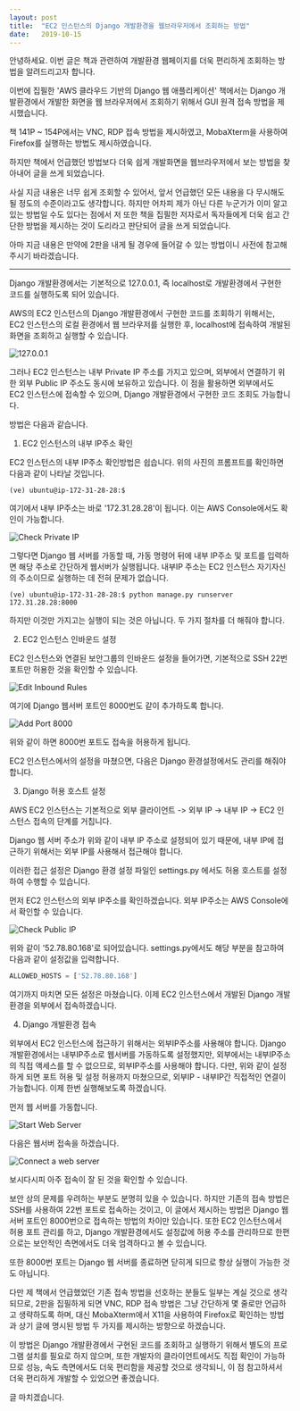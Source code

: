 ```yaml
---
layout: post
title:  "EC2 인스턴스의 Django 개발환경을 웹브라우저에서 조회하는 방법"
date:   2019-10-15
---
```


안녕하세요. 이번 글은 책과 관련하여 개발환경 웹페이지를 더욱 편리하게 조회하는 방법을 알려드리고자 합니다.

이번에 집필한 'AWS 클라우드 기반의 Django 웹 애플리케이션' 책에서는 Django 개발환경에서 개발한 화면을 웹 브라우저에서 조회하기 위해서 GUI 원격 접속 방법을 제시했습니다.

 책 141P ~ 154P에서는 VNC, RDP 접속 방법을 제시하였고, MobaXterm을 사용하여 Firefox를 실행하는 방법도 제시하였습니다.

하지만 책에서 언급했던 방법보다 더욱 쉽게 개발화면을 웹브라우저에서 보는 방법을 찾아내어 글을 쓰게 되었습니다.


사실 지금 내용은 너무 쉽게 조회할 수 있어서, 앞서 언급했던 모든 내용을 다 무시해도 될 정도의 수준이라고도 생각합니다. 하지만 어차피 제가 아닌 다른 누군가가 이미 알고 있는 방법일 수도 있다는 점에서 저 또한 책을 집필한 저자로서 독자들에게 더욱 쉽고 간단한 방법을 제시하는 것이 도리라고 판단되어 글을 쓰게 되었습니다.

아마 지금 내용은 만약에 2판을 내게 될 경우에 들어갈 수 있는 방법이니 사전에 참고해 주시기 바라겠습니다.

<hr /> 

 

Django 개발환경에서는 기본적으로 127.0.0.1, 즉 localhost로 개발환경에서 구현한 코드를 실행하도록 되어 있습니다.

AWS의 EC2 인스턴스의 Django 개발환경에서 구현한 코드를 조회하기 위해서는, EC2 인스턴스의 로컬 환경에서 웹 브라우저를 실행한 후, localhost에 접속하여 개발된 화면을 조회하고 실행할 수 있습니다. 

![127.0.0.1](/assets/img/img006_01.png)


그러나 EC2 인스턴스는 내부 Private IP 주소를 가지고 있으며, 외부에서 연결하기 위한 외부 Public IP 주소도 동시에 보유하고 있습니다. 이 점을 활용하면 외부에서도 EC2 인스턴스에 접속할 수 있으며, Django 개발환경에서 구현한 코드 조회도 가능합니다.

 

방법은 다음과 같습니다.

 

1. EC2 인스턴스의 내부 IP주소 확인

EC2 인스턴스의 내부 IP주소 확인방법은 쉽습니다. 위의 사진의 프롬프트를 확인하면 다음과 같이 나타날 것입니다.

``` Shell
(ve) ubuntu@ip-172-31-28-28:$
```

여기에서 내부 IP주소는 바로 '172.31.28.28'이 됩니다. 이는 AWS Console에서도 확인이 가능합니다.

![Check Private IP](/assets/img/img006_02.png)



그렇다면 Django 웹 서버를 가동할 때, 가동 명령어 뒤에 내부 IP주소 및 포트를 입력하면 해당 주소로 간단하게 웹서버가 실행됩니다. 내부IP 주소는 EC2 인스턴스 자기자신의 주소이므로 실행하는 데 전혀 문제가 없습니다.

``` Shell
(ve) ubuntu@ip-172-31-28-28:$ python manage.py runserver 172.31.28.28:8000
```

하지만 이것만 가지고는 실행이 되는 것은 아닙니다. 두 가지 절차를 더 해줘야 합니다.


2. EC2 인스턴스 인바운드 설정

EC2 인스턴스와 연결된 보안그룹의 인바운드 설정을 들어가면, 기본적으로 SSH 22번 포트만 허용한 것을 확인할 수 있습니다.

![Edit Inbound Rules](/assets/img/img006_03.png)



여기에 Django 웹서버 포트인 8000번도 같이 추가하도록 합니다.


![Add Port 8000](/assets/img/img006_04.png)



위와 같이 하면 8000번 포트도 접속을 허용하게 됩니다.

EC2 인스턴스에서의 설정을 마쳤으면, 다음은 Django 환경설정에서도 관리를 해줘야 합니다.

 

 

3. Django 허용 호스트 설정

AWS EC2 인스턴스는 기본적으로 외부 클라이언트 -> 외부 IP -> 내부 IP -> EC2 인스턴스 접속의 단계를 거칩니다.

Django 웹 서버 주소가 위와 같이 내부 IP 주소로 설정되어 있기 때문에, 내부 IP에 접근하기 위해서는 외부 IP를 사용해서 접근해야 합니다. 

 

이러한 접근 설정은 Django 환경 설정 파일인 settings.py 에서도 허용 호스트를 설정하여 수행할 수 있습니다.

 

먼저 EC2 인스턴스의 외부 IP주소를 확인하겠습니다. 외부 IP주소는 AWS Console에서 확인할 수 있습니다.

![Check Public IP](/assets/img/img006_05.png)



위와 같이 '52.78.80.168'로 되어있습니다. settings.py에서도 해당 부분을 참고하여 다음과 같이 설정값을 입력합니다.


``` Python
ALLOWED_HOSTS = ['52.78.80.168']
```

여기까지 마치면 모든 설정은 마쳤습니다. 이제 EC2 인스턴스에서 개발된 Django 개발환경을 외부에서 접속하겠습니다.

 

 

4. Django 개발환경 접속

외부에서 EC2 인스턴스에 접근하기 위해서는 외부IP주소를 사용해야 합니다. Django 개발환경에서는 내부IP주소로 웹서버를 가동하도록 설정했지만, 외부에서는 내부IP주소의 직접 액세스를 할 수 없으므로, 외부IP주소를 사용해야 합니다. 다만, 위와 같이 설정하게 되면 포트 허용 및 설정 허용까지 마쳤으므로, 외부IP - 내부IP간 직접적인 연결이 가능합니다. 이제 한번 실행해보도록 하겠습니다.

 

먼저 웹 서버를 가동합니다.

![Start Web Server](/assets/img/img006_06.png)



다음은 웹서버 접속을 하겠습니다.

![Connect a web server](/assets/img/img006_07.png)



보시다시피 아주 접속이 잘 된 것을 확인할 수 있습니다.

 

보안 상의 문제를 우려하는 부분도 분명히 있을 수 있습니다. 하지만 기존의 접속 방법은 SSH를 사용하여 22번 포트로 접속하는 것이고, 이 글에서 제시하는 방법은 Django 웹 서버 포트인 8000번으로 접속하는 방법의 차이만 있습니다. 또한 EC2 인스턴스에서 허용 포트 관리를 하고, Django 개발환경에서도 설정값에 허용 주소를 관리하므로 한편으로는 보안적인 측면에서도 더욱 엄격하다고 볼 수 있습니다.

 

또한 8000번 포트는 Django 웹 서버를 종료하면 닫히게 되므로 항상 실행이 가능한 것도 아닙니다.

 

다만 제 책에서 언급했었던 기존 접속 방법을 선호하는 분들도 일부는 계실 것으로 생각되므로, 2판을 집필하게 되면 VNC, RDP 접속 방법은 그냥 간단하게 몇 줄로만 언급하고 생략하도록 하며, 대신 MobaXterm에서 X11을 사용하여 Firefox로 확인하는 방법과 상기 글에 명시된 방법 두 가지를 제시하는 방향으로 하겠습니다.

 

이 방법은 Django 개발환경에서 구현된 코드를 조회하고 실행하기 위해서 별도의 프로그램 설치를 필요로 하지 않으며, 또한 개발자의 클라이언트에서도 직접 확인이 가능하므로 성능, 속도 측면에서도 더욱 편리함을 제공할 것으로 생각되니, 이 점 참고하셔서 더욱 편리하게 개발할 수 있었으면 좋겠습니다.

 

글 마치겠습니다.
